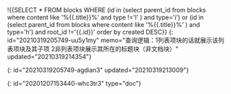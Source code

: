 !{{SELECT * FROM blocks WHERE (id in (select parent_id from blocks where content like '%{{.title}}%' and type !='l' ) and type='i') or (id in (select parent_id from blocks where content like '%{{.title}}%' ) and type='h') and root_id !='{{.id}}' order by created DESC}}
{: id="20210319205749-uu5y1my" memo="查询逻辑：1列表项块的话就展示该列表项块及其子项  2非列表项块展示其所在的标题块（非文档块）" updated="20210319214354"}

{: id="20210319205749-agdian3" updated="20210319213009"}


{: id="20201207153440-whc3tr3" type="doc"}
